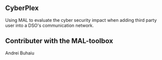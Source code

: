## CyberPlex
Using MAL to evaluate the cyber security impact when adding third party user into a DSO's communication network.

## Contributer with the MAL-toolbox
Andrei Buhaiu
